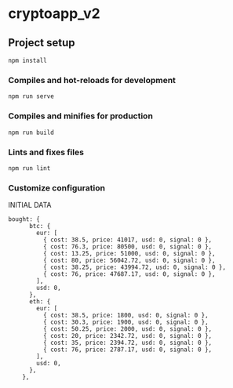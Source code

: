 # cryptoapp_v2

## Project setup

```
npm install
```

### Compiles and hot-reloads for development

```
npm run serve
```

### Compiles and minifies for production

```
npm run build
```

### Lints and fixes files

```
npm run lint
```

### Customize configuration
INITIAL DATA
```
bought: {
      btc: {
        eur: [
          { cost: 38.5, price: 41017, usd: 0, signal: 0 },
          { cost: 76.3, price: 80500, usd: 0, signal: 0 },
          { cost: 13.25, price: 51000, usd: 0, signal: 0 },
          { cost: 80, price: 56042.72, usd: 0, signal: 0 },
          { cost: 38.25, price: 43994.72, usd: 0, signal: 0 },
          { cost: 76, price: 47687.17, usd: 0, signal: 0 },
        ],
        usd: 0,
      },
      eth: {
        eur: [
          { cost: 38.5, price: 1800, usd: 0, signal: 0 },
          { cost: 30.3, price: 1900, usd: 0, signal: 0 },
          { cost: 50.25, price: 2000, usd: 0, signal: 0 },
          { cost: 20, price: 2342.72, usd: 0, signal: 0 },
          { cost: 35, price: 2394.72, usd: 0, signal: 0 },
          { cost: 76, price: 2787.17, usd: 0, signal: 0 },
        ],
        usd: 0,
      },
    },
```

